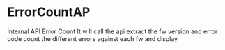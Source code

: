 # ErrorCountAP
Internal API Error Count
It will call the api extract the fw version and error code 
count the different errors against each fw and display
